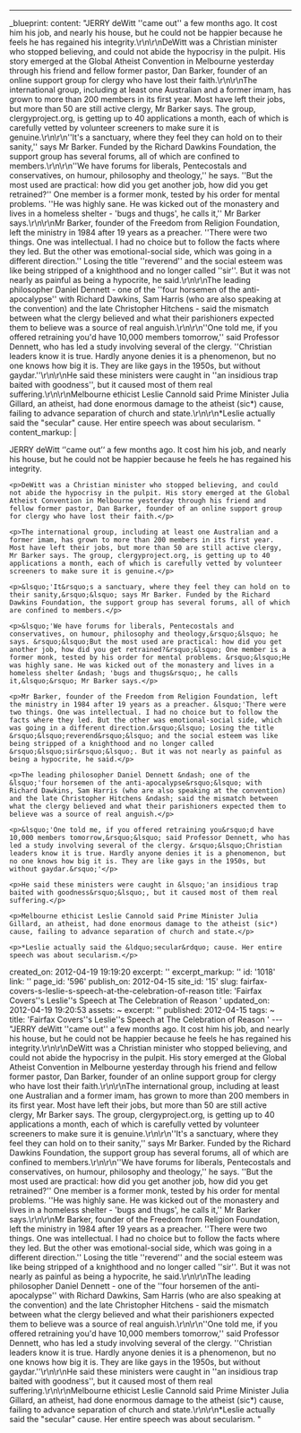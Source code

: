 ---
_blueprint:
  content: "JERRY deWitt ''came out'' a few months ago. It cost him his job, and nearly
    his house, but he could not be happier because he feels he has regained his integrity.\r\n\r\nDeWitt
    was a Christian minister who stopped believing, and could not abide the hypocrisy
    in the pulpit. His story emerged at the Global Atheist Convention in Melbourne
    yesterday through his friend and fellow former pastor, Dan Barker, founder of
    an online support group for clergy who have lost their faith.\r\n\r\nThe international
    group, including at least one Australian and a former imam, has grown to more
    than 200 members in its first year. Most have left their jobs, but more than 50
    are still active clergy, Mr Barker says. The group, clergyproject.org, is getting
    up to 40 applications a month, each of which is carefully vetted by volunteer
    screeners to make sure it is genuine.\r\n\r\n''It's a sanctuary, where they feel
    they can hold on to their sanity,'' says Mr Barker. Funded by the Richard Dawkins
    Foundation, the support group has several forums, all of which are confined to
    members.\r\n\r\n''We have forums for liberals, Pentecostals and conservatives,
    on humour, philosophy and theology,'' he says. ''But the most used are practical:
    how did you get another job, how did you get retrained?'' One member is a former
    monk, tested by his order for mental problems. ''He was highly sane. He was kicked
    out of the monastery and lives in a homeless shelter - 'bugs and thugs', he calls
    it,'' Mr Barker says.\r\n\r\nMr Barker, founder of the Freedom from Religion Foundation,
    left the ministry in 1984 after 19 years as a preacher. ''There were two things.
    One was intellectual. I had no choice but to follow the facts where they led.
    But the other was emotional-social side, which was going in a different direction.''
    Losing the title ''reverend'' and the social esteem was like being stripped of
    a knighthood and no longer called ''sir''. But it was not nearly as painful as
    being a hypocrite, he said.\r\n\r\nThe leading philosopher Daniel Dennett - one
    of the ''four horsemen of the anti-apocalypse'' with Richard Dawkins, Sam Harris
    (who are also speaking at the convention) and the late Christopher Hitchens -
    said the mismatch between what the clergy believed and what their parishioners
    expected them to believe was a source of real anguish.\r\n\r\n''One told me, if
    you offered retraining you'd have 10,000 members tomorrow,'' said Professor Dennett,
    who has led a study involving several of the clergy. ''Christian leaders know
    it is true. Hardly anyone denies it is a phenomenon, but no one knows how big
    it is. They are like gays in the 1950s, but without gaydar.''\r\n\r\nHe said these
    ministers were caught in ''an insidious trap baited with goodness'', but it caused
    most of them real suffering.\r\n\r\nMelbourne ethicist Leslie Cannold said Prime
    Minister Julia Gillard, an atheist, had done enormous damage to the atheist (sic*)
    cause, failing to advance separation of church and state.\r\n\r\n*Leslie actually
    said the \"secular\" cause. Her entire speech was about secularism. "
  content_markup: |
    <p>JERRY deWitt &lsquo;'came out&rsquo;&lsquo; a few months ago. It cost him his job, and nearly his house, but he could not be happier because he feels he has regained his integrity.</p>

    <p>DeWitt was a Christian minister who stopped believing, and could not abide the hypocrisy in the pulpit. His story emerged at the Global Atheist Convention in Melbourne yesterday through his friend and fellow former pastor, Dan Barker, founder of an online support group for clergy who have lost their faith.</p>

    <p>The international group, including at least one Australian and a former imam, has grown to more than 200 members in its first year. Most have left their jobs, but more than 50 are still active clergy, Mr Barker says. The group, clergyproject.org, is getting up to 40 applications a month, each of which is carefully vetted by volunteer screeners to make sure it is genuine.</p>

    <p>&lsquo;'It&rsquo;s a sanctuary, where they feel they can hold on to their sanity,&rsquo;&lsquo; says Mr Barker. Funded by the Richard Dawkins Foundation, the support group has several forums, all of which are confined to members.</p>

    <p>&lsquo;'We have forums for liberals, Pentecostals and conservatives, on humour, philosophy and theology,&rsquo;&lsquo; he says. &rsquo;&lsquo;But the most used are practical: how did you get another job, how did you get retrained?&rsquo;&lsquo; One member is a former monk, tested by his order for mental problems. &rsquo;&lsquo;He was highly sane. He was kicked out of the monastery and lives in a homeless shelter &ndash; 'bugs and thugs&rsquo;, he calls it,&lsquo;&rsquo; Mr Barker says.</p>

    <p>Mr Barker, founder of the Freedom from Religion Foundation, left the ministry in 1984 after 19 years as a preacher. &lsquo;'There were two things. One was intellectual. I had no choice but to follow the facts where they led. But the other was emotional-social side, which was going in a different direction.&rsquo;&lsquo; Losing the title &rsquo;&lsquo;reverend&rsquo;&lsquo; and the social esteem was like being stripped of a knighthood and no longer called &rsquo;&lsquo;sir&rsquo;&lsquo;. But it was not nearly as painful as being a hypocrite, he said.</p>

    <p>The leading philosopher Daniel Dennett &ndash; one of the &lsquo;'four horsemen of the anti-apocalypse&rsquo;&lsquo; with Richard Dawkins, Sam Harris (who are also speaking at the convention) and the late Christopher Hitchens &ndash; said the mismatch between what the clergy believed and what their parishioners expected them to believe was a source of real anguish.</p>

    <p>&lsquo;'One told me, if you offered retraining you&rsquo;d have 10,000 members tomorrow,&rsquo;&lsquo; said Professor Dennett, who has led a study involving several of the clergy. &rsquo;&lsquo;Christian leaders know it is true. Hardly anyone denies it is a phenomenon, but no one knows how big it is. They are like gays in the 1950s, but without gaydar.&rsquo;'</p>

    <p>He said these ministers were caught in &lsquo;'an insidious trap baited with goodness&rsquo;&lsquo;, but it caused most of them real suffering.</p>

    <p>Melbourne ethicist Leslie Cannold said Prime Minister Julia Gillard, an atheist, had done enormous damage to the atheist (sic*) cause, failing to advance separation of church and state.</p>

    <p>*Leslie actually said the &ldquo;secular&rdquo; cause. Her entire speech was about secularism.</p>
  created_on: 2012-04-19 19:19:20
  excerpt: ''
  excerpt_markup: ''
  id: '1018'
  link: ''
  page_id: '596'
  publish_on: 2012-04-15
  site_id: '15'
  slug: fairfax-covers-s-leslie-s-speech-at-the-celebration-of-reason
  title: 'Fairfax Covers''s Leslie''s Speech at The Celebration of Reason '
  updated_on: 2012-04-19 19:20:53
assets: ~
excerpt: ''
published: 2012-04-15
tags: ~
title: 'Fairfax Covers''s Leslie''s Speech at The Celebration of Reason '
--- "JERRY deWitt ''came out'' a few months ago. It cost him his job, and nearly his
  house, but he could not be happier because he feels he has regained his integrity.\r\n\r\nDeWitt
  was a Christian minister who stopped believing, and could not abide the hypocrisy
  in the pulpit. His story emerged at the Global Atheist Convention in Melbourne yesterday
  through his friend and fellow former pastor, Dan Barker, founder of an online support
  group for clergy who have lost their faith.\r\n\r\nThe international group, including
  at least one Australian and a former imam, has grown to more than 200 members in
  its first year. Most have left their jobs, but more than 50 are still active clergy,
  Mr Barker says. The group, clergyproject.org, is getting up to 40 applications a
  month, each of which is carefully vetted by volunteer screeners to make sure it
  is genuine.\r\n\r\n''It's a sanctuary, where they feel they can hold on to their
  sanity,'' says Mr Barker. Funded by the Richard Dawkins Foundation, the support
  group has several forums, all of which are confined to members.\r\n\r\n''We have
  forums for liberals, Pentecostals and conservatives, on humour, philosophy and theology,''
  he says. ''But the most used are practical: how did you get another job, how did
  you get retrained?'' One member is a former monk, tested by his order for mental
  problems. ''He was highly sane. He was kicked out of the monastery and lives in
  a homeless shelter - 'bugs and thugs', he calls it,'' Mr Barker says.\r\n\r\nMr
  Barker, founder of the Freedom from Religion Foundation, left the ministry in 1984
  after 19 years as a preacher. ''There were two things. One was intellectual. I had
  no choice but to follow the facts where they led. But the other was emotional-social
  side, which was going in a different direction.'' Losing the title ''reverend''
  and the social esteem was like being stripped of a knighthood and no longer called
  ''sir''. But it was not nearly as painful as being a hypocrite, he said.\r\n\r\nThe
  leading philosopher Daniel Dennett - one of the ''four horsemen of the anti-apocalypse''
  with Richard Dawkins, Sam Harris (who are also speaking at the convention) and the
  late Christopher Hitchens - said the mismatch between what the clergy believed and
  what their parishioners expected them to believe was a source of real anguish.\r\n\r\n''One
  told me, if you offered retraining you'd have 10,000 members tomorrow,'' said Professor
  Dennett, who has led a study involving several of the clergy. ''Christian leaders
  know it is true. Hardly anyone denies it is a phenomenon, but no one knows how big
  it is. They are like gays in the 1950s, but without gaydar.''\r\n\r\nHe said these
  ministers were caught in ''an insidious trap baited with goodness'', but it caused
  most of them real suffering.\r\n\r\nMelbourne ethicist Leslie Cannold said Prime
  Minister Julia Gillard, an atheist, had done enormous damage to the atheist (sic*)
  cause, failing to advance separation of church and state.\r\n\r\n*Leslie actually
  said the \"secular\" cause. Her entire speech was about secularism. "
